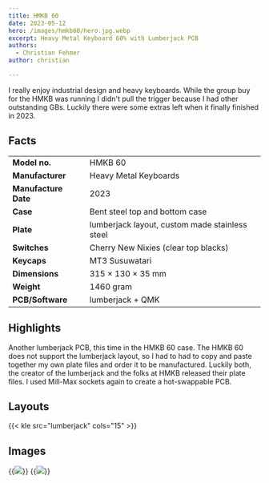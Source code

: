```yaml
---
title: HMKB 60
date: 2023-05-12
hero: /images/hmkb60/hero.jpg.webp
excerpt: Heavy Metal Keyboard 60% with Lumberjack PCB
authors:
  - Christian Fehmer
author: christian

---
```


I really enjoy industrial design and heavy keyboards. While the group buy for the HMKB was running I didn't pull the trigger because I had other outstanding GBs. Luckily there were some extras left when it finally finished in 2023.

## Facts

| | |
|---------------------|-----------------------------------------------------------------------------------------------|
| **Model no.** | HMKB 60 |
| **Manufacturer** | Heavy Metal Keyboards |
| **Manufacture Date** | 2023 |
| **Case** | Bent steel top and bottom case |
| **Plate** | lumberjack layout, custom made stainless steel |
| **Switches** | Cherry New Nixies  (clear top blacks) |
| **Keycaps** | MT3 Susuwatari |
| **Dimensions** | 315 × 130 × 35 mm |
| **Weight** | 1460 gram |
| **PCB/Software** | lumberjack + QMK |


## Highlights

Another lumberjack PCB, this time in the HMKB 60 case. The HMKB 60 does not support the lumberjack layout, so I had to had to copy and paste together my own plate files and order it to be manufactured. Luckily both, the creator of the lumberjack and the folks at HMKB released their plate files. I used Mill-Max sockets again to create a hot-swappable PCB.


## Layouts

{{< kle src="lumberjack" cols="15" >}}


## Images

{{<image src="images/hmkb60/1.jpg.webp" >}}
{{<image src="images/hmkb60/2.jpg.webp" >}}
